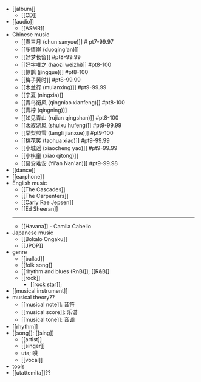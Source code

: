 - [[album]]
    - [[CD]]
- [[audio]]
    - [[ASMR]]
- Chinese music
    - [[春三月 (chun sanyue)]] # pt7-99.97
    - [[多情岸 (duoqing'an)]]
    - [[好梦长留]] #pt8-99.99
    - [[好字唯之 (haozi weizhi)]] #pt8-100
    - [[惊鹊 (jingque)]] #pt8-100
    - [[梅子黄时]] #pt8-99.99
    - [[木兰行 (mulanxing)]] #pt9-99.99
    - [[宁夏 (ningxia)]]
    - [[青鸟衔风 (qingniao xianfeng)]] #pt8-100
    - [[青柠 (qingning)]]
    - [[如见青山 (rujian qingshan)]] #pt8-100
    - [[水叙湖风 (shuixu hufeng)]]  #pt9-99.99
    - [[棠梨煎雪 (tangli jianxue)]] #pt9-100
    - [[桃花笑 (taohua xiao)]] #pt9-99.99
    - [[小城谣 (xiaocheng yao)]] #pt9-99.99
    - [[小棋童 (xiao qitong)]]
    - [[易安难安 (Yi'an Nan'an)]] #pt9-99.98
- [[dance]]
- [[earphone]]
- English music
    - [[The Cascades]]
    - [[The Carpenters]]
    - [[Carly Rae Jepsen]]
    - [[Ed Sheeran]]
    - ---
    - [[Havana]] - Camila Cabello
- Japanese music
    - [[Bokalo Ongaku]]
    - [[JPOP]]
- genre
    - [[ballad]]
    - [[folk song]]
    - [[rhythm and blues (RnB)]]; [[R&B]]
    - [[rock]]
        - [[rock star]];
- [[musical instrument]]
- musical theory??
    - [[musical note]]: 音符
    - [[musical score]]: 乐谱
    - [[musical tone]]: 音调
- [[rhythm]]
- [[song]]; [[sing]]
    - [[artist]]
    - [[singer]]
    - uta; 唄
    - [[vocal]]
- tools
- [[utattemita]]??
